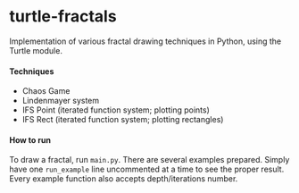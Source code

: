 # turtle-fractals
Implementation of various fractal drawing techniques in Python, using the Turtle module.
 
#### Techniques
- Chaos Game
- Lindenmayer system
- IFS Point (iterated function system; plotting points)
- IFS Rect (iterated function system; plotting rectangles)

#### How to run
To draw a fractal, run ```main.py```. There are several examples prepared. Simply have one ```run_example``` line uncommented at a time to see the proper result. Every example function also accepts depth/iterations number.
